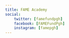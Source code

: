 ```yaml
---
title: FAME Academy
social:
    twitter: [famefundpgh]
    facebook: [FAMEFundPgh]
    instagram: [famepgh]
---
```

